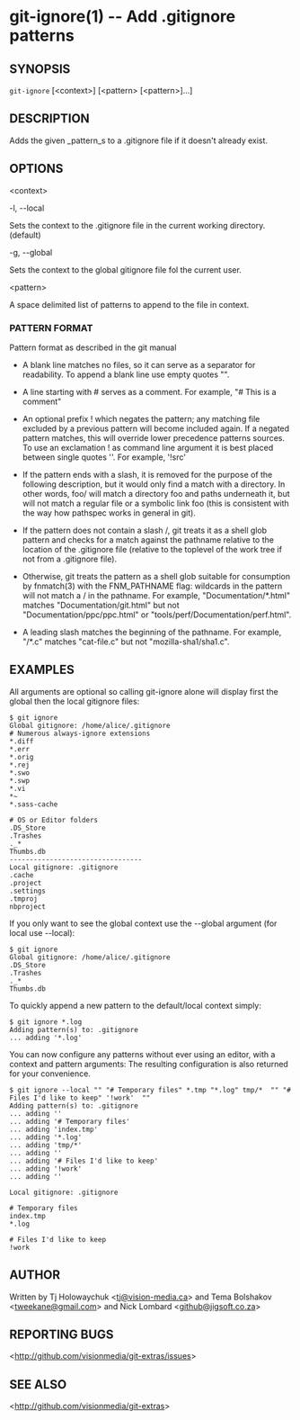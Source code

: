 git-ignore(1) -- Add .gitignore patterns
========================================

## SYNOPSIS

`git-ignore` [&lt;context&gt;] [&lt;pattern&gt; [&lt;pattern&gt;]...]

## DESCRIPTION

Adds the given _pattern_s to a .gitignore file if it doesn't already exist.

## OPTIONS

  &lt;context&gt;

  -l, --local

  Sets the context to the .gitignore file in the current working directory. (default)

  -g, --global

  Sets the context to the global gitignore file fol the current user.

  &lt;pattern&gt;

  A space delimited list of patterns to append to the file in context.

### PATTERN FORMAT

Pattern format as described in the git manual

 * A blank line matches no files, so it can serve as a separator for readability. To append a blank line use empty quotes "".

 * A line starting with # serves as a comment. For example, "# This is a comment"

 * An optional prefix ! which negates the pattern; any matching file excluded by a previous pattern will become included again. If a negated pattern matches, this will override lower precedence patterns sources. To use an exclamation ! as command line argument it is best placed between single quotes ''. For example, '!src'

 * If the pattern ends with a slash, it is removed for the purpose of the following description, but it would only find a match with a directory. In other words, foo/ will match a directory foo and paths underneath it, but will not match a regular file or a symbolic link foo (this is consistent with the way how pathspec works in general in git).

 * If the pattern does not contain a slash /, git treats it as a shell glob pattern and checks for a match against the pathname relative to the location of the .gitignore file (relative to the toplevel of the work tree if not from a .gitignore file).

 * Otherwise, git treats the pattern as a shell glob suitable for consumption by fnmatch(3) with the FNM_PATHNAME flag: wildcards in the pattern will not match a / in the pathname. For example, "Documentation/*.html" matches "Documentation/git.html" but not "Documentation/ppc/ppc.html" or "tools/perf/Documentation/perf.html".

 * A leading slash matches the beginning of the pathname. For example, "/*.c" matches "cat-file.c" but not "mozilla-sha1/sha1.c".


## EXAMPLES

  All arguments are optional so calling git-ignore alone will display first the global then the local gitignore files:

    $ git ignore
    Global gitignore: /home/alice/.gitignore
    # Numerous always-ignore extensions
    *.diff
    *.err
    *.orig
    *.rej
    *.swo
    *.swp
    *.vi
    *~
    *.sass-cache

    # OS or Editor folders
    .DS_Store
    .Trashes
    ._*
    Thumbs.db
    ---------------------------------
    Local gitignore: .gitignore
    .cache
    .project
    .settings
    .tmproj
    nbproject

If you only want to see the global context use the --global argument (for local use --local):

    $ git ignore
    Global gitignore: /home/alice/.gitignore
    .DS_Store
    .Trashes
    ._*
    Thumbs.db

To quickly append a new pattern to the default/local context simply:

    $ git ignore *.log
    Adding pattern(s) to: .gitignore
    ... adding '*.log'

You can now configure any patterns without ever using an editor, with a context and pattern arguments:
The resulting configuration is also returned for your convenience.

    $ git ignore --local "" "# Temporary files" *.tmp "*.log" tmp/*  "" "# Files I'd like to keep" '!work'  ""
    Adding pattern(s) to: .gitignore
    ... adding ''
    ... adding '# Temporary files'
    ... adding 'index.tmp'
    ... adding '*.log'
    ... adding 'tmp/*'
    ... adding ''
    ... adding '# Files I'd like to keep'
    ... adding '!work'
    ... adding ''

    Local gitignore: .gitignore

    # Temporary files
    index.tmp
    *.log

    # Files I'd like to keep
    !work

## AUTHOR

Written by Tj Holowaychuk &lt;<tj@vision-media.ca>&gt; and Tema Bolshakov &lt;<tweekane@gmail.com>&gt;
and Nick Lombard &lt;<github@jigsoft.co.za>&gt;

## REPORTING BUGS

&lt;<http://github.com/visionmedia/git-extras/issues>&gt;

## SEE ALSO

&lt;<http://github.com/visionmedia/git-extras>&gt;

